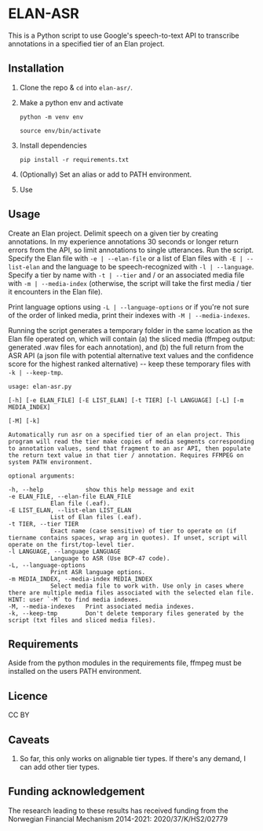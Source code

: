 # ELAN-ASR

This is a Python script to use Google's speech-to-text API to transcribe annotations in a specified tier of an Elan project.




## Installation

1. Clone the repo & `cd` into `elan-asr/`.

2. Make a python env and activate

	`python -m venv env`
	
	`source env/bin/activate`
	
3. Install dependencies

	`pip install -r requirements.txt`
	
4. (Optionally) Set an alias or add to PATH environment.

5. Use




## Usage	

Create an Elan project. Delimit speech on a given tier by creating annotations. In my experience annotations 30 seconds or longer return errors from the API, so limit annotations to single utterances. Run the script. Specify the Elan file with `-e | --elan-file` or a list of Elan files with `-E | --list-elan` and the language to be speech-recognized with `-l | --language`. Specify a tier by name with `-t | --tier` and / or an associated media file with `-m | --media-index` (otherwise, the script will take the first media / tier it encounters in the Elan file).

Print language options using `-L | --language-options` or if you're not sure of the order of linked media, print their indexes with `-M | --media-indexes`.

Running the script generates a temporary folder in the same location as the Elan file operated on, which will contain (a) the sliced media (ffmpeg output: generated .wav files for each annotation), and (b) the full return from the ASR API (a json file with potential alternative text values and the confidence score for the highest ranked alternative) -- keep these temporary files with `-k | --keep-tmp`.

	usage: elan-asr.py 

	[-h] [-e ELAN_FILE] [-E LIST_ELAN] [-t TIER] [-l LANGUAGE] [-L] [-m MEDIA_INDEX]

	[-M] [-k]

	Automatically run asr on a specified tier of an elan project. This program will read the tier make copies of media segments corresponding to annotation values, send that fragment to an asr API, then populate the return text value in that tier / annotation. Requires FFMPEG on system PATH environment.

	optional arguments:

	-h, --help            show this help message and exit
 	-e ELAN_FILE, --elan-file ELAN_FILE
				Elan file (.eaf).
	-E LIST_ELAN, --list-elan LIST_ELAN
				List of Elan files (.eaf).
	-t TIER, --tier TIER  
	  			Exact name (case sensitive) of tier to operate on (if tiername contains spaces, wrap arg in quotes). If unset, script will operate on the first/top-level tier.
	-l LANGUAGE, --language LANGUAGE
				Language to ASR (Use BCP-47 code).
	-L, --language-options
	  			Print ASR language options.
	-m MEDIA_INDEX, --media-index MEDIA_INDEX
				Select media file to work with. Use only in cases where there are multiple media files associated with the selected elan file. HINT: user `-M` to find media indexes.
	-M, --media-indexes   Print associated media indexes.
	-k, --keep-tmp        Don't delete temporary files generated by the script (txt files and sliced media files).




## Requirements

Aside from the python modules in the requirements file, ffmpeg must be installed on the users PATH environment.




## Licence

CC BY




## Caveats

1. So far, this only works on alignable tier types. If there's any demand, I can add other tier types.


## Funding acknowledgement

The research leading to these results has received funding from the Norwegian Financial Mechanism 2014-2021: 2020/37/K/HS2/02779